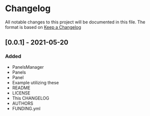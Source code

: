 # Changelog

All notable changes to this project will be documented in this file.
The format is based on [Keep a Changelog](https://keepachangelog.com/en/1.0.0/)


## [0.0.1] - 2021-05-20
### Added
- PanelsManager
- Panels
- Panel
- Example utilizing these
- README
- LICENSE
- This CHANGELOG
- AUTHORS
- FUNDING.yml
